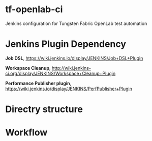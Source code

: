 # tf-openlab-ci
Jenkins configuration for Tungsten Fabric OpenLab test automation


# Jenkins Plugin Dependency

**Job DSL**, https://wiki.jenkins.io/display/JENKINS/Job+DSL+Plugin

**Workspace Cleanup**, http://wiki.jenkins-ci.org/display/JENKINS/Workspace+Cleanup+Plugin

**Performance Publisher plugin**, https://wiki.jenkins.io/display/JENKINS/PerfPublisher+Plugin


# Directry structure

# Workflow
